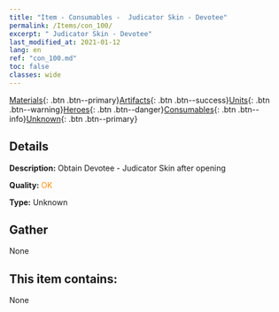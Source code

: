 ```yaml
---
title: "Item - Consumables -  Judicator Skin - Devotee"
permalink: /Items/con_100/
excerpt: " Judicator Skin - Devotee"
last_modified_at: 2021-01-12
lang: en
ref: "con_100.md"
toc: false
classes: wide
---
```

 [Materials](/Items/){: .btn .btn--primary}[Artifacts](/Items/Artifacts/){: .btn .btn--success}[Units](/Items/Units/){: .btn .btn--warning}[Heroes](/Items/Heroes/){: .btn .btn--danger}[Consumables](/Items/Consumables/){: .btn .btn--info}[Unknown](/Items/Unknown/){: .btn .btn--primary}

## Details
 **Description:** Obtain Devotee - Judicator Skin after opening

 **Quality:** <span style="color: #FF8C00">OK</span>

 **Type:** Unknown

## Gather

  None

## This item contains:

  None

